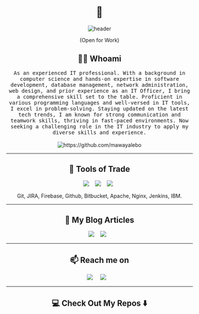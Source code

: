 <!--
**mawayalebo/mawayalebo** is a ✨ _special_ ✨ repository because its `README.md` (this file) appears on your GitHub profile.
--->  

<h1 align="center"> 👋 </h1>
<div align="center">
  <img src="https://github.com/mawayalebo/mawayalebo/blob/main/images/header.gif" alt="header"/>
</div>
<p align="center"> (Open for Work)</p>

<h2 align="center"> 👨‍💻 Whoami</h2>
<p align="center">
  <samp>As an experienced IT professional. With a background in computer science and hands-on expertise in 
software development, database management, network administration, web design, and prior 
experience as an IT Officer, I bring a comprehensive skill set to the table. Proficient in various 
programming languages and well-versed in IT tools, I excel in problem-solving. Staying updated on the 
latest tech trends, I am known for strong communication and teamwork skills, thriving in fast-paced 
environments. Now seeking a challenging role in the IT industry to apply my diverse skills and 
experience.
  </samp>
  <br> <br>
  <img src="https://komarev.com/ghpvc/?username=mawayalebo" alt="https://github.com/mawayalebo" />
</p>

<hr>

<h2 align="center"> 🔭 Tools of Trade</h2>
<p align="center">
  <img src="https://img.shields.io/badge/node.js%20-%2343853D.svg?&style=for-the-badge&logo=node.js&logoColor=white" />&nbsp;&nbsp;&nbsp;
  <img src="https://img.shields.io/badge/react%20-%2300D9FF.svg?&style=for-the-badge&logo=react&logoColor=white" />&nbsp;&nbsp;&nbsp;
  <img src="https://img.shields.io/badge/tailwind-css%20-%231572B6.svg?&style=for-the-badge&logo=tailwind-css&logoColor=white" />&nbsp;&nbsp;
</p>
<p align="center">Git, JIRA, Firebase, Github, Bitbucket, Apache, Nginx, Jenkins, IBM.</p>

<hr>

<h2 align="center">💬 My Blog Articles</h2>
<p align="center" align='right'>
  <a target="_blank"href="https://dev.to/mawayalebo"><img src="https://img.shields.io/badge/dev.to-%2312100E.svg?&style=for-the-badge&logo=dev.to&logoColor=white" /></a>&nbsp;&nbsp;&nbsp;
  <a target="_blank"href="https://medium.com/@mawayalebo"><img src="https://img.shields.io/badge/Medium%20-%231572B6.svg?&style=for-the-badge&logo=medium&logoColor=white" /></a>&nbsp;&nbsp;&nbsp;
</p>

<hr>

<h2  align="center">📫 Reach me on</h2>
<p align="center">
  <a target="_blank"href="https://www.linkedin.com/in/lebogang-mawaya-184970168/"><img src="https://img.shields.io/badge/linkedin-%230077B5.svg?&style=for-the-badge&logo=linkedin&logoColor=white" /></a>&nbsp;&nbsp;&nbsp;&nbsp;
  <a href="mailto:mawayalebo@gmail.com?subject=Hello%20Ileri,%20From%20Github"><img src="https://img.shields.io/badge/gmail-%23D14836.svg?&style=for-the-badge&logo=gmail&logoColor=white" /></a>&nbsp;&nbsp;&nbsp;&nbsp;
</p>

<hr>

<h2  align="center">💻 Check Out My Repos ⬇️ </h2>
